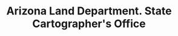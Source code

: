 ---
layout: repo
title: "Arizona Land Department. State Cartographer's Office"
id: 12847
permalink: repos/12847/
---